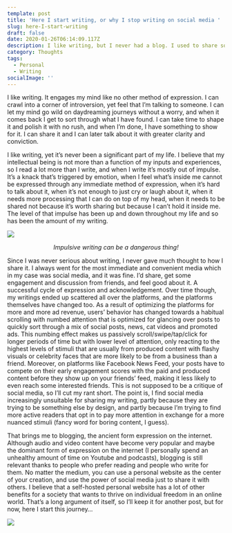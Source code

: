 ```yaml
---
template: post
title: 'Here I start writing, or why I stop writing on social media '
slug: here-I-start-writing
draft: false
date: 2020-01-26T06:14:09.117Z
description: I like writing, but I never had a blog. I used to share some of my writings on social media, but now it's time to move on to a better platfrom.
category: Thoughts
tags:
  - Personal
  - Writing
socialImage: ''
---
```

I like writing. It engages my mind like no other method of expression. I can crawl into a corner of introversion, yet feel that I’m talking to someone. I can let my mind go wild on daydreaming journeys without a worry, and when it comes back I get to sort through what I have found. I can take time to shape it and polish it with no rush, and when I’m done, I have something to show for it. I can share it and I can later talk about it with greater clarity and conviction.

I like writing, yet it’s never been a significant part of my life. I believe that my intellectual being is not more than a function of my inputs and experiences, so I read a lot more than I write, and when I write it’s mostly out of impulse. It’s a knack that’s triggered by emotion, when I feel what’s inside me cannot be expressed through any immediate method of expression, when it’s hard to talk about it, when it’s not enough to just cry or laugh about it, when it needs more processing that I can do on top of my head, when it needs to be shared not because it’s worth sharing but because I can’t hold it inside me. The level of that impulse has been up and down throughout my life and so has been the amount of my writing.

![](/media/shining_typewriter.gif)
*<div style="text-align: center;">Impulsive writing can be a dangerous thing!</div>*

Since I was never serious about writing, I never gave much thought to how I share it. I always went for the most immediate and convenient media which in my case was social media, and it was fine. I’d share, get some engagement and discussion from friends, and feel good about it. A successful cycle of expression and acknowledgement. Over time though, my writings ended up scattered all over the platforms, and the platforms themselves have changed too. As a result of optimizing the platforms for more and more ad revenue, users’ behavior has changed towards a habitual scrolling with numbed attention that is optimized for glancing over posts to quickly sort through a mix of social posts, news, cat videos and promoted ads. This numbing effect makes us passively scroll/swipe/tap/click for longer periods of time but with lower level of attention, only reacting to the highest levels of stimuli that are usually from produced content with flashy visuals or celebrity faces that are more likely to be from a business than a friend. Moreover, on platforms like Facebook News Feed, your posts have to compete on their early engagement scores with the paid and produced content before they show up on your friends’ feed, making it less likely to even reach some interested friends. This is not supposed to be a critique of social media, so I’ll cut my rant short. The point is, I find social media increasingly unsuitable for sharing my writing, partly because they are trying to be something else by design, and partly because I’m trying to find more active readers that opt in to pay more attention in exchange for a more nuanced stimuli (fancy word for boring content, I guess).

That brings me to blogging, the ancient form expression on the internet. Although audio and video content have become very popular and maybe the dominant form of expression on the internet (I personally spend an unhealthy amount of time on Youtube and podcasts), blogging is still relevant thanks to people who prefer reading and people who write for them. No matter the medium, you can use a personal website as the center of your creation, and use the power of social media just to share it with others. I believe that a self-hosted personal website has a lot of other benefits for a society that wants to thrive on individual freedom in an online world. That’s a long argument of itself, so I’ll keep it for another post, but for now, here I start this journey…

![](/media/rick-and-morty-silhouette.jpg)
